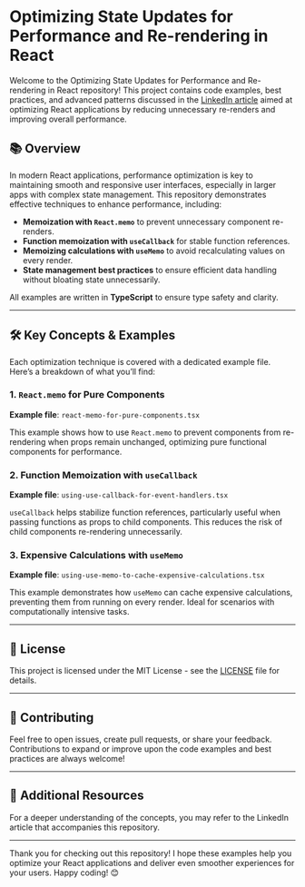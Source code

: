 # Optimizing State Updates for Performance and Re-rendering in React
Welcome to the Optimizing State Updates for Performance and Re-rendering in React repository! This project contains code examples, best practices, and advanced patterns discussed in the [LinkedIn article](https://www.linkedin.com/pulse/optimizing-state-updates-performance-re-rendering-react-jon-howard-tn0xe/) aimed at optimizing React applications by reducing unnecessary re-renders and improving overall performance.

## 📚 Overview

In modern React applications, performance optimization is key to maintaining smooth and responsive user interfaces, especially in larger apps with complex state management. This repository demonstrates effective techniques to enhance performance, including:

- **Memoization with `React.memo`** to prevent unnecessary component re-renders.
- **Function memoization with `useCallback`** for stable function references.
- **Memoizing calculations with `useMemo`** to avoid recalculating values on every render.
- **State management best practices** to ensure efficient data handling without bloating state unnecessarily.

All examples are written in **TypeScript** to ensure type safety and clarity.

---

## 🛠 Key Concepts & Examples

Each optimization technique is covered with a dedicated example file. Here’s a breakdown of what you’ll find:

### 1. `React.memo` for Pure Components
**Example file**: `react-memo-for-pure-components.tsx`

This example shows how to use `React.memo` to prevent components from re-rendering when props remain unchanged, optimizing pure functional components for performance.

### 2. Function Memoization with `useCallback`
**Example file**: `using-use-callback-for-event-handlers.tsx`

`useCallback` helps stabilize function references, particularly useful when passing functions as props to child components. This reduces the risk of child components re-rendering unnecessarily.

### 3. Expensive Calculations with `useMemo`
**Example file**: `using-use-memo-to-cache-expensive-calculations.tsx`

This example demonstrates how `useMemo` can cache expensive calculations, preventing them from running on every render. Ideal for scenarios with computationally intensive tasks.

---

## 📝 License

This project is licensed under the MIT License - see the [LICENSE](LICENSE) file for details.

---

## 💬 Contributing

Feel free to open issues, create pull requests, or share your feedback. Contributions to expand or improve upon the code examples and best practices are always welcome!

---

## 📌 Additional Resources

For a deeper understanding of the concepts, you may refer to the LinkedIn article that accompanies this repository.

---

Thank you for checking out this repository! I hope these examples help you optimize your React applications and deliver even smoother experiences for your users. Happy coding! 😊
